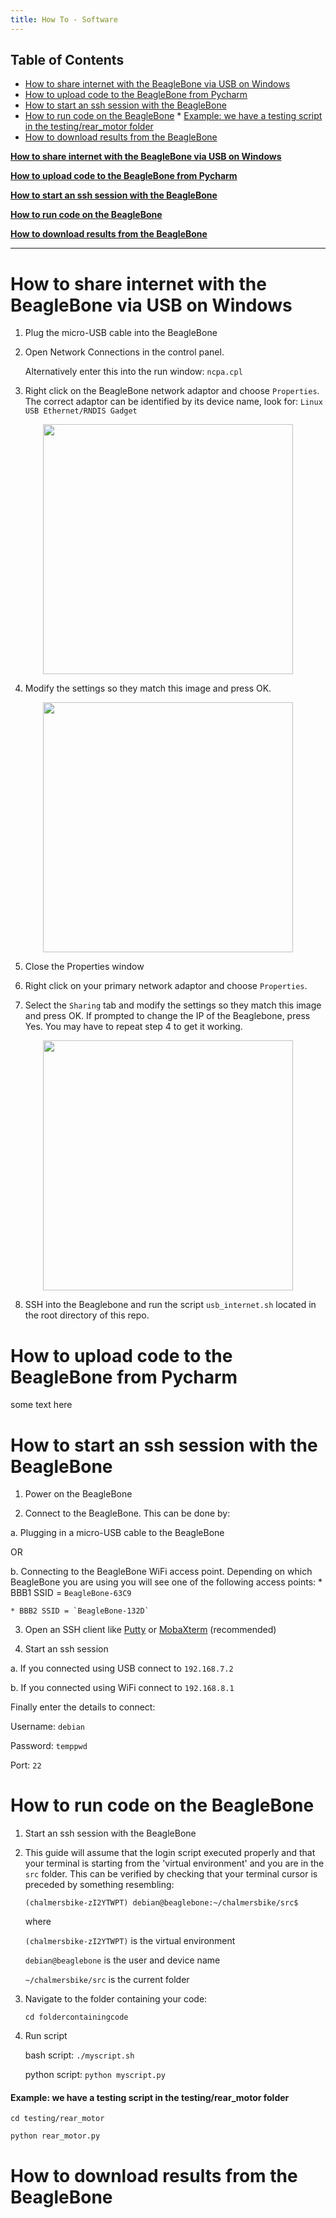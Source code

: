 ```yaml
---
title: How To - Software
---
```

Table of Contents
-----------------
<!--ts-->
   * [How to share internet with the BeagleBone via USB on Windows](#how-to-share-internet-with-the-beaglebone-via-usb-on-windows)
   * [How to upload code to the BeagleBone from Pycharm](#how-to-upload-code-to-the-beaglebone-from-pycharm)
   * [How to start an ssh session with the BeagleBone](#how-to-start-an-ssh-session-with-the-beaglebone)
   * [How to run code on the BeagleBone](#how-to-run-code-on-the-beaglebone)
            * [Example: we have a testing script in the testing/rear_motor folder](#example-we-have-a-testing-script-in-the-testingrear_motor-folder)
   * [How to download results from the BeagleBone](#how-to-download-results-from-the-beaglebone)

<!-- Added by: Boaz Ash, at: 2018-08-10T16:47+02:00 -->

<!--te-->



[**How to share internet with the BeagleBone via USB on Windows**](#how-to-share-internet-with-the-beaglebone-via-usb-on-windows)

[**How to upload code to the BeagleBone from Pycharm**](#how-to-upload-code-to-the-beaglebone-from-pycharm)

[**How to start an ssh session with the BeagleBone**](#how-to-start-an-ssh-session-with-the-beaglebone)

[**How to run code on the BeagleBone**](#how-to-run-code-on-the-beaglebone)

[**How to download results from the BeagleBone**](#how-to-share-internet-with-the-beaglebone-via-usb-on-windows)

-----------------

# How to share internet with the BeagleBone via USB on Windows

1. Plug the micro-USB cable into the BeagleBone

2. Open Network Connections in the control panel. 

    Alternatively enter this into the run window: `ncpa.cpl`

3. Right click on the BeagleBone network adaptor and choose `Properties`. The correct adaptor can be identified by its device name, look for:  `Linux USB Ethernet/RNDIS Gadget` 

<p align="center"><img src="https://github.com/bababash/chalmersbike/blob/master/wiki/howto/BBB_NetworkConfig_2.JPG" width="400"></p>


4. Modify the settings so they match this image and press OK.

<p align="center"><img src="https://github.com/bababash/chalmersbike/blob/master/wiki/howto/BBB_NetworkConfig.JPG" width="400"></p>

5. Close the Properties window

6. Right click on your primary network adaptor and choose `Properties`.

7. Select the `Sharing` tab and modify the settings so they match this image and press OK. If prompted to change the IP of the Beaglebone, press Yes. You may have to repeat step 4 to get it working.

<p align="center"><img src="https://github.com/bababash/chalmersbike/blob/master/wiki/howto/BBB_NetworkConfig_3.JPG" width="400"></p>

8. SSH into the Beaglebone and run the script `usb_internet.sh` located in the root directory of this repo.

# How to upload code to the BeagleBone from Pycharm

some text here

# How to start an ssh session with the BeagleBone

1. Power on the BeagleBone

2. Connect to the BeagleBone. This can be done by:

  a. Plugging in a micro-USB cable to the BeagleBone

  OR
    
  b. Connecting to the BeagleBone WiFi access point. Depending on which BeagleBone you are using you will see one of the following access points:
    * BBB1 SSID = `BeagleBone-63C9`

    * BBB2 SSID = `BeagleBone-132D`

3. Open an SSH client like [Putty](https://www.chiark.greenend.org.uk/~sgtatham/putty/) or [MobaXterm](https://mobaxterm.mobatek.net/) (recommended)

4. Start an ssh session

  a. If you connected using USB connect to `192.168.7.2`

  b. If you connected using WiFi connect to `192.168.8.1`

  Finally enter the details to connect:

  Username: `debian`

  Password: `temppwd`

  Port: `22`

# How to run code on the BeagleBone

1. Start an ssh session with the BeagleBone

2. This guide will assume that the login script executed properly and that your terminal is starting from the 'virtual environment' and you are in the `src` folder. This can be verified by checking that your terminal cursor is preceded by something resembling:

    `(chalmersbike-zI2YTWPT) debian@beaglebone:~/chalmersbike/src$`

    where 

    `(chalmersbike-zI2YTWPT)` is the virtual environment

    `debian@beaglebone` is the user and device name

    `~/chalmersbike/src` is the current folder

  3. Navigate to the folder containing your code:

      `cd foldercontainingcode`

4. Run script

    bash script:
    `./myscript.sh`

    python script:
  `python myscript.py`

####  Example: we have a testing script in the testing/rear_motor folder

    cd testing/rear_motor
    
    python rear_motor.py

# How to download results from the BeagleBone
